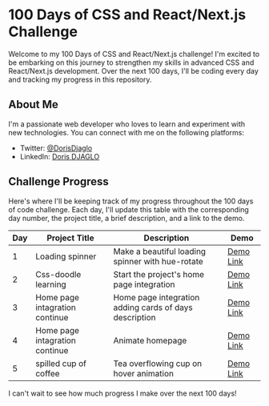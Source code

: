 # 100 Days of CSS and React/Next.js Challenge

Welcome to my 100 Days of CSS and React/Next.js challenge! I'm excited to be embarking on this journey to strengthen my skills in advanced CSS and React/Next.js development. Over the next 100 days, I'll be coding every day and tracking my progress in this repository. 

## About Me

I'm a passionate web developer who loves to learn and experiment with new technologies. You can connect with me on the following platforms:

- Twitter: [@DorisDjaglo](https://twitter.com/DorisDjaglo)
- LinkedIn: [Doris DJAGLO](https://www.linkedin.com/in/dorisdjaglo/)


## Challenge Progress

Here's where I'll be keeping track of my progress throughout the 100 days of code challenge. Each day, I'll update this table with the corresponding day number, the project title, a brief description, and a link to the demo.

| Day | Project Title | Description | Demo |
| --- | ------------ | ----------- | ---- |
| 1 | Loading spinner | Make a beautiful loading spinner with hue-rotate | [Demo Link](https://djaglodoris.github.io/100-days-of-code/challenge/day-1/) |
| 2 | Css-doodle learning|Start the project's home  page  integration  | [Demo Link](https://djaglodoris.github.io/100-days-of-code/) |
| 3 |Home page intagration continue| Home page integration adding cards of days description | [Demo Link](https://djaglodoris.github.io/100-days-of-code/) |
| 4 |Home page intagration continue| Animate homepage | [Demo Link](https://djaglodoris.github.io/100-days-of-code/) |
| 5 |spilled cup of coffee| Tea overflowing cup on hover animation| [Demo Link](https://djaglodoris.github.io/100-days-of-code/challenge/day-5) |






I can't wait to see how much progress I make over the next 100 days!


